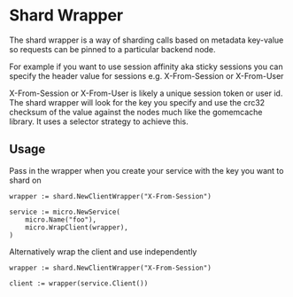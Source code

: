 # Shard Wrapper

The shard wrapper is a way of sharding calls based on metadata key-value so requests can be pinned to a particular backend node.

For example if you want to use session affinity aka sticky sessions you can specify the header value for sessions e.g. X-From-Session or X-From-User

X-From-Session or X-From-User is likely a unique session token or user id. The shard wrapper will look for the key you specify and use the crc32 checksum 
of the value against the nodes much like the gomemcache library. It uses a selector strategy to achieve this.

## Usage

Pass in the wrapper when you create your service with the key you want to shard on

```
wrapper := shard.NewClientWrapper("X-From-Session")

service := micro.NewService(
	micro.Name("foo"),
	micro.WrapClient(wrapper),
)
```

Alternatively wrap the client and use independently

```
wrapper := shard.NewClientWrapper("X-From-Session")

client := wrapper(service.Client())
```

